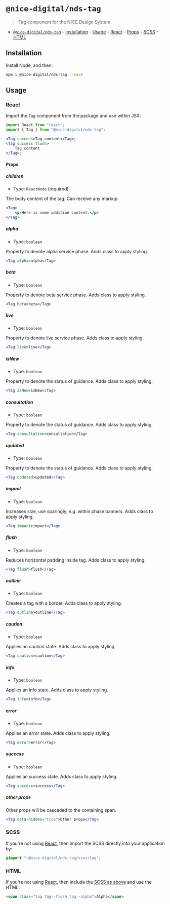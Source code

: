 # `@nice-digital/nds-tag`

> Tag component for the NICE Design System

- [`@nice-digital/nds-tag`](#nice-digitaltag) - [Installation](#installation) - [Usage](#usage) - [React](#react) - [Props](#props) - [SCSS](#scss) - [HTML](#html)

## Installation

Install Node, and then:

```sh
npm i @nice-digital/nds-tag --save
```

## Usage

### React

Import the `Tag` component from the package and use within JSX:

```jsx
import React from "react";
import { Tag } from "@nice-digital/nds-tag";

<Tag success>Tag content</Tag>;
<Tag success flush>
	Tag content
</Tag>;
```

#### Props

##### children

- Type: `ReactNode` (required)

The body content of the tag. Can receive any markup.

```jsx
<Tag>
	<p>Here is some addition content.</p>
</Tag>
```

##### alpha

- Type: `boolean`

Property to denote alpha service phase. Adds class to apply styling.

```jsx
<Tag alpha>alpha</Tag>
```

##### beta

- Type: `boolean`

Property to denote beta service phase. Adds class to apply styling.

```jsx
<Tag beta>beta</Tag>
```

##### live

- Type: `boolean`

Property to denote live service phase. Adds class to apply styling.

```jsx
<Tag live>live</Tag>
```

##### isNew

- Type: `boolean`

Property to denote the status of guidance. Adds class to apply styling.

```jsx
<Tag isNew>isNew</Tag>
```

##### consultation

- Type: `boolean`

Property to denote the status of guidance. Adds class to apply styling.

```jsx
<Tag consultation>consultation</Tag>
```

##### updated

- Type: `boolean`

Property to denote the status of guidance. Adds class to apply styling.

```jsx
<Tag updated>updated</Tag>
```

##### impact

- Type: `boolean`

Increases size, use sparingly, e.g. within phase banners. Adds class to apply styling.

```jsx
<Tag impact>impact</Tag>
```

##### flush

- Type: `boolean`

Reduces horizontal padding inside tag. Adds class to apply styling.

```jsx
<Tag flush>flush</Tag>
```

##### outline

- Type: `boolean`

Creates a tag with a border. Adds class to apply styling.

```jsx
<Tag outline>outline</Tag>
```

##### caution

- Type: `boolean`

Applies an caution state. Adds class to apply styling.

```jsx
<Tag caution>caution</Tag>
```

##### info

- Type: `boolean`

Applies an info state. Adds class to apply styling.

```jsx
<Tag info>info</Tag>
```

##### error

- Type: `boolean`

Applies an error state. Adds class to apply styling.

```jsx
<Tag error>error</Tag>
```

##### success

- Type: `boolean`

Applies an success state. Adds class to apply styling.

```jsx
<Tag success>success</Tag>
```

##### other props

Other props will be cascaded to the containing span.

```jsx
<Tag data-hidden="true">Other props</Tag>
```

### SCSS

If you're not using [React](#react), then import the SCSS directly into your application by:

```scss
@import "~@nice-digital/nds-tag/scss/tag";
```

### HTML

If you're not using [React](#react), then include the [SCSS as above](#scss) and use the HTML:

```html
<span class="tag tag--flush tag--alpha">Alpha</span>
```
